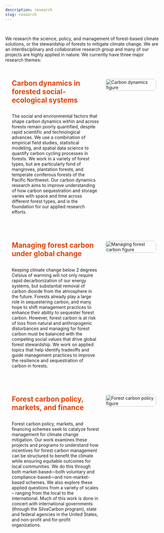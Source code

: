 ```yaml
---
description: research
slug: research
---
```


<br>

We research the science, policy, and management of forest-based climate solutions, or the stewardship of forests to mitigate climate change. We are an interdisciplinary and collaborative research group and many of our projects are highly applied in nature. We currently have three major research themes:

<br>

<!-- Research Theme 1 -->
<div style="padding: 1.5em; margin-bottom: 2em; display: flex; flex-wrap: wrap; align-items: flex-start; gap: 1.5em;">

  <div style="flex: 1 1 60%;">
    <h4 style="font-weight: bold; font-size: 1.6em; color: #DC4405; margin-top: 0;">Carbon dynamics in forested social-ecological systems</h4>
    <p>The social and environmental factors that shape carbon dynamics within and across forests remain poorly quantified, despite rapid scientific and technological advances. We use a combination of empirical field studies, statistical modeling, and spatial data science to quantify carbon cycling processes in forests. We work in a variety of forest types, but are particularly fond of mangroves, plantation forests, and temperate coniferous forests of the Pacific Northwest. Our carbon dynamics research aims to improve understanding of how carbon sequestration and storage varies with space and time across different forest types, and is the foundation for our applied research efforts.</p>
  </div>

  <div style="flex: 0 1 35%;">
    <img src="./figure.png" alt="Carbon dynamics figure" style="width: 100%; height: auto; display: block; border-radius: 8px;">
  </div>

</div>

<!-- Research Theme 2 -->
<div style="padding: 1.5em; margin-bottom: 2em; display: flex; flex-wrap: wrap; align-items: flex-start; gap: 1.5em;">

  <div style="flex: 1 1 60%;">
    <h4 style="font-weight: bold; font-size: 1.6em; color: #DC4405; margin-top: 0;">Managing forest carbon under global change</h4>
    <p>Keeping climate change below 2 degrees Celsius of warming will not only require rapid decarbonization of our energy systems, but substantial removal of carbon dioxide from the atmosphere in the future. Forests already play a large role in sequestering carbon, and many hope to shift management practices to enhance their ability to sequester forest carbon. However, forest carbon is at risk of loss from natural and anthropogenic disturbances and managing for forest carbon must be balanced with the competing social values that drive global forest stewardship. We work on applied topics that help identify tradeoffs and guide management practices to improve the resilience and sequestration of carbon in forests.</p>
  </div>

  <div style="flex: 0 1 35%;">
    <img src="./figure2.jpg" alt="Managing forest carbon figure" style="width: 100%; height: auto; display: block; border-radius: 8px;">
  </div>

</div>

<!-- Research Theme 3 -->
<div style="padding: 1.5em; margin-bottom: 2em; display: flex; flex-wrap: wrap; align-items: flex-start; gap: 1.5em;">

  <div style="flex: 1 1 60%;">
    <h4 style="font-weight: bold; font-size: 1.6em; color: #DC4405; margin-top: 0;">Forest carbon policy, markets, and finance</h4>
    <p>Forest carbon policy, markets, and financing schemes seek to catalyze forest management for climate change mitigation. Our work examines these projects and programs to understand how incentives for forest carbon management can be structured to benefit the climate while ensuring equitable outcomes for local communities. We do this through both market-based—both voluntary and compliance-based—and non-market-based schemes. We also explore these applied questions from a variety of scales – ranging from the local to the international. Much of this work is done in concert with international governments (through the SilvaCarbon program), state and federal agencies in the United States, and non-profit and for-profit organizations.</p>
  </div>

  <div style="flex: 0 1 35%;">
    <img src="./figure3.jpg" alt="Forest carbon policy figure" style="width: 100%; height: auto; display: block; border-radius: 8px;">
  </div>

</div>
